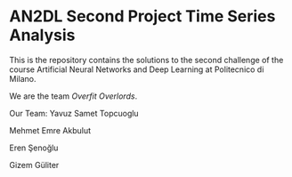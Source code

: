 # AN2DL Second Project Time Series Analysis

This is the repository contains the solutions to the second challenge of the course Artificial Neural Networks and Deep Learning at Politecnico di Milano.

We are the team *Overfit Overlords*.

Our Team:
Yavuz Samet Topcuoglu

Mehmet Emre Akbulut

Eren Şenoğlu

Gizem Güliter
